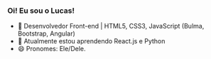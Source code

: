 ### Oi! Eu sou o Lucas! 

- 🔭 Desenvolvedor Front-end | HTML5, CSS3, JavaScript (Bulma, Bootstrap, Angular) 
- 🌱 Atualmente estou aprendendo React.js e Python
- 😄 Pronomes: Ele/Dele.  

